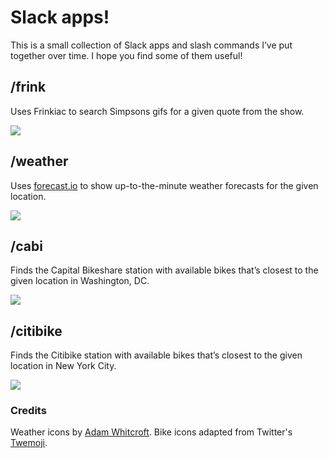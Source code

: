 # Slack apps!

This is a small collection of Slack apps and slash commands I’ve put together over time. I hope you find some of them useful!

## /frink

Uses Frinkiac to search Simpsons gifs for a given quote from the show.

![](https://slackapps.herokuapp.com/assets/frink-29a8dfdc39552123be6ee32b9ac31981d22fe33e38bdfc3764af0e363ca0d13e.png)

## /weather

Uses [forecast.io](http://forecast.io/) to show up-to-the-minute weather forecasts for the given location.

![](https://slackapps.herokuapp.com/assets/weather-8f055ba80c34dd266838d257102751d503670e75f68d44c005bfdfcc30525a4c.png)

## /cabi

Finds the Capital Bikeshare station with available bikes that’s closest to the given location in Washington, DC.

![](https://slackapps.herokuapp.com/assets/cabi-adb6a1e1dff4a8349a8ed2be9d9cd98a655642c32f1674f3da11be48e6f2e0dc.png)

## /citibike

Finds the Citibike station with available bikes that’s closest to the given location in New York City.

![](https://slackapps.herokuapp.com/assets/citibike-c2baa3e3e2ef884511d0a031237b62f50a8a0dc60802ebc2bf13b686e3aa8d76.png)

### Credits

Weather icons by [Adam Whitcroft](http://adamwhitcroft.com/climacons/). Bike icons adapted from Twitter's [Twemoji](https://github.com/twitter/twemoji).
